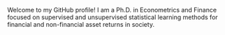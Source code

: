 Welcome to my GitHub profile!
I am a Ph.D. in Econometrics and Finance focused on supervised and unsupervised statistical learning methods for financial and non-financial asset returns in society.  
